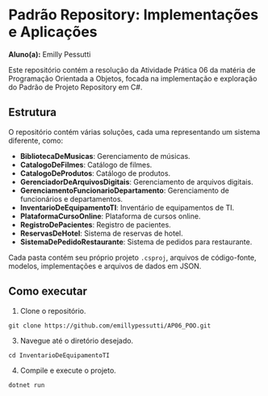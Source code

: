 # Padrão Repository: Implementações e Aplicações

**Aluno(a):** Emilly Pessutti

Este repositório contém a resolução da Atividade Prática 06 da matéria de Programação Orientada a Objetos, focada na implementação e exploração do Padrão de Projeto Repository em C#.

## Estrutura

O repositório contém várias soluções, cada uma representando um sistema diferente, como:

- **BibliotecaDeMusicas**: Gerenciamento de músicas.
- **CatalogoDeFilmes**: Catálogo de filmes.
- **CatalogoDeProdutos**: Catálogo de produtos.
- **GerenciadorDeArquivosDigitais**: Gerenciamento de arquivos digitais.
- **GerenciamentoFuncionarioDepartamento**: Gerenciamento de funcionários e departamentos.
- **InventarioDeEquipamentoTI**: Inventário de equipamentos de TI.
- **PlataformaCursoOnline**: Plataforma de cursos online.
- **RegistroDePacientes**: Registro de pacientes.
- **ReservasDeHotel**: Sistema de reservas de hotel.
- **SistemaDePedidoRestaurante**: Sistema de pedidos para restaurante.

Cada pasta contém seu próprio projeto `.csproj`, arquivos de código-fonte, modelos, implementações e arquivos de dados em JSON.

## Como executar

1. Clone o repositório.
```
git clone https://github.com/emillypessutti/AP06_POO.git
```
3. Navegue até o diretório desejado.
```
cd InventarioDeEquipamentoTI
```
4. Compile e execute o projeto.
```
dotnet run
```
